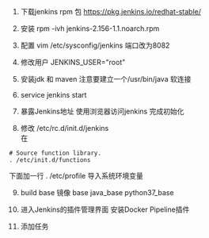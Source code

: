 1. 下载jenkins rpm 包
https://pkg.jenkins.io/redhat-stable/
2. 安装
 rpm -ivh jenkins-2.156-1.1.noarch.rpm
3. 配置
vim /etc/sysconfig/jenkins
端口改为8082

4. 修改用户
JENKINS_USER="root"

5. 安装jdk 和 maven
注意要建立一个/usr/bin/java 软连接

6. service jenkins start

7. 暴露Jenkins地址   使用浏览器访问jenkins 完成初始化

8.  修改 /etc/rc.d/init.d/jenkins  
在
```
# Source function library.
. /etc/init.d/functions
```
下面加一行  . /etc/profile
导入系统环境变量


9. build base 镜像
base
java_base
python37_base

10. 进入Jenkins的插件管理界面
安装Docker Pipeline插件

11. 添加任务
